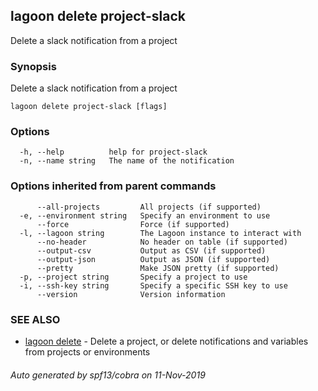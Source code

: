 ## lagoon delete project-slack

Delete a slack notification from a project

### Synopsis

Delete a slack notification from a project

```
lagoon delete project-slack [flags]
```

### Options

```
  -h, --help          help for project-slack
  -n, --name string   The name of the notification
```

### Options inherited from parent commands

```
      --all-projects         All projects (if supported)
  -e, --environment string   Specify an environment to use
      --force                Force (if supported)
  -l, --lagoon string        The Lagoon instance to interact with
      --no-header            No header on table (if supported)
      --output-csv           Output as CSV (if supported)
      --output-json          Output as JSON (if supported)
      --pretty               Make JSON pretty (if supported)
  -p, --project string       Specify a project to use
  -i, --ssh-key string       Specify a specific SSH key to use
      --version              Version information
```

### SEE ALSO

* [lagoon delete](lagoon_delete.md)	 - Delete a project, or delete notifications and variables from projects or environments

###### Auto generated by spf13/cobra on 11-Nov-2019

